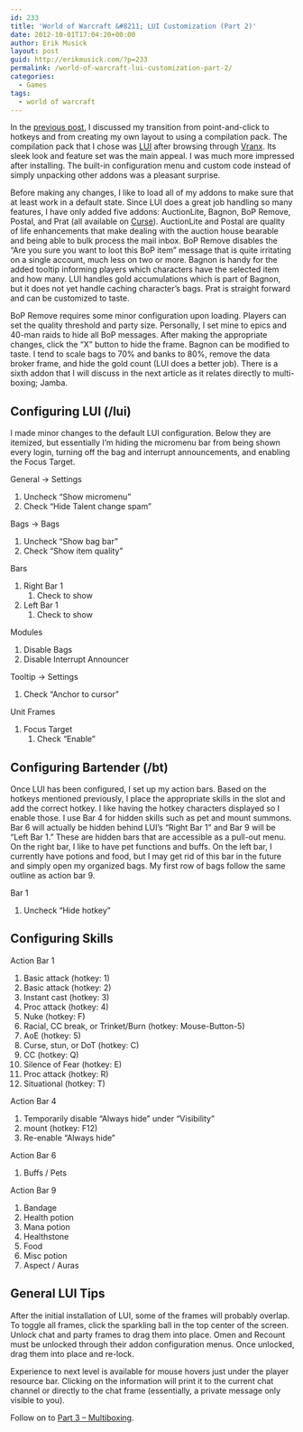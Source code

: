 ```yaml
---
id: 233
title: 'World of Warcraft &#8211; LUI Customization (Part 2)'
date: 2012-10-01T17:04:20+00:00
author: Erik Musick
layout: post
guid: http://erikmusick.com/?p=233
permalink: /world-of-warcraft-lui-customization-part-2/
categories:
  - Games
tags:
  - world of warcraft
---
```

In the [previous post](http://erikmusick.com/world-of-warcraft-basic-layout-part-1/ "World of Warcraft – Basic Layout (Part 1)"), I discussed my transition from point-and-click to hotkeys and from creating my own layout to using a compilation pack. The compilation pack that I chose was [LUI](http://lui.maydia.org/ "LUI compilation pack homepage") after browsing through [Vranx](http://www.vranx.com/ "Vranx homepage"). Its sleek look and feature set was the main appeal. I was much more impressed after installing. The built-in configuration menu and custom code instead of simply unpacking other addons was a pleasant surprise.

Before making any changes, I like to load all of my addons to make sure that at least work in a default state. Since LUI does a great job handling so many features, I have only added five addons: AuctionLite, Bagnon, BoP Remove, Postal, and Prat (all available on [Curse](http://www.curse.com/addons/wow "World of Warcraft addons on Curse.com")). AuctionLite and Postal are quality of life enhancements that make dealing with the auction house bearable and being able to bulk process the mail inbox. BoP Remove disables the &#8220;Are you sure you want to loot this BoP item&#8221; message that is quite irritating on a single account, much less on two or more. Bagnon is handy for the added tooltip informing players which characters have the selected item and how many. LUI handles gold accumulations which is part of Bagnon, but it does not yet handle caching character&#8217;s bags. Prat is straight forward and can be customized to taste.

BoP Remove requires some minor configuration upon loading. Players can set the quality threshold and party size. Personally, I set mine to epics and 40-man raids to hide all BoP messages. After making the appropriate changes, click the &#8220;X&#8221; button to hide the frame. Bagnon can be modified to taste. I tend to scale bags to 70% and banks to 80%, remove the data broker frame, and hide the gold count (LUI does a better job). There is a sixth addon that I will discuss in the next article as it relates directly to multi-boxing; Jamba.

## Configuring LUI (/lui)

I made minor changes to the default LUI configuration. Below they are itemized, but essentially I&#8217;m hiding the micromenu bar from being shown every login, turning off the bag and interrupt announcements, and enabling the Focus Target.

General -> Settings

  1. Uncheck &#8220;Show micromenu&#8221;
  2. Check &#8220;Hide Talent change spam&#8221;

Bags -> Bags

  1. Uncheck &#8220;Show bag bar&#8221;
  2. Check &#8220;Show item quality&#8221;

Bars

  1. Right Bar 1 
      1. Check to show
  2. Left Bar 1 
      1. Check to show

Modules

  1. Disable Bags
  2. Disable Interrupt Announcer

Tooltip -> Settings

  1. Check &#8220;Anchor to cursor&#8221;

Unit Frames

  1. Focus Target 
      1. Check &#8220;Enable&#8221;

## Configuring Bartender (/bt)

Once LUI has been configured, I set up my action bars. Based on the hotkeys mentioned previously, I place the appropriate skills in the slot and add the correct hotkey. I like having the hotkey characters displayed so I enable those. I use Bar 4 for hidden skills such as pet and mount summons. Bar 6 will actually be hidden behind LUI&#8217;s &#8220;Right Bar 1&#8221; and Bar 9 will be &#8220;Left Bar 1.&#8221; These are hidden bars that are accessible as a pull-out menu. On the right bar, I like to have pet functions and buffs. On the left bar, I currently have potions and food, but I may get rid of this bar in the future and simply open my organized bags. My first row of bags follow the same outline as action bar 9.

Bar 1

  1. Uncheck &#8220;Hide hotkey&#8221;

## Configuring Skills

Action Bar 1

  1. Basic attack (hotkey: 1)
  2. Basic attack (hotkey: 2)
  3. Instant cast (hotkey: 3)
  4. Proc attack (hotkey: 4)
  5. Nuke (hotkey: F)
  6. Racial, CC break, or Trinket/Burn (hotkey: Mouse-Button-5)
  7. AoE (hotkey: 5)
  8. Curse, stun, or DoT (hotkey: C)
  9. CC (hotkey: Q)
 10. Silence of Fear (hotkey: E)
 11. Proc attack (hotkey: R)
 12. Situational (hotkey: T)

Action Bar 4

  1. Temporarily disable &#8220;Always hide&#8221; under &#8220;Visibility&#8221;
  2. mount (hotkey: F12)
  3. Re-enable &#8220;Always hide&#8221;

Action Bar 6

  1. Buffs / Pets

Action Bar 9

  1. Bandage
  2. Health potion
  3. Mana potion
  4. Healthstone
  5. Food
  6. Misc potion
  7. Aspect / Auras

## General LUI Tips

After the initial installation of LUI, some of the frames will probably overlap. To toggle all frames, click the sparkling ball in the top center of the screen. Unlock chat and party frames to drag them into place. Omen and Recount must be unlocked through their addon configuration menus. Once unlocked, drag them into place and re-lock.

Experience to next level is available for mouse hovers just under the player resource bar. Clicking on the information will print it to the current chat channel or directly to the chat frame (essentially, a private message only visible to you).

Follow on to [Part 3 &#8211; Multiboxing](http://erikmusick.com/world-of-warcraft-dual-boxing-part-3/ "World of Warcraft – Dual Boxing (Part 3)").

